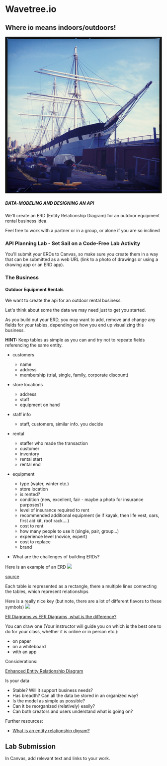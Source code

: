# Wavetree.io

## Where io means indoors/outdoors!

![](./assets/untitled-18.jpeg)

##### DATA-MODELING AND DESIGNING AN API

We'll create an ERD (Entity Relationship Diagram) for an outdoor equipment rental business idea.

Feel free to work with a partner or in a group, or alone if you are so inclined

### API Planning Lab - Set Sail on a Code-Free Lab Activity

You'll submit your ERDs to Canvas, so make sure you create them in a way that can be submitted as a web URL (link to a photo of drawings or using a drawing app or an ERD app).

### The Business

#### Outdoor Equipment Rentals

We want to create the api for an outdoor rental business.

Let's think about some the data we may need just to get you started.

As you build out your ERD, you may want to add, remove and change any fields for your tables, depending on how you end up visualizing this business.

**HINT:** Keep tables as simple as you can and try not to repeate fields referencing the same entity.

- customers

  - name
  - address
  - membership (trial, single, family, corporate discount)

- store locations

  - address
  - staff
  - equipment on hand

- staff info

  - staff, customers, similar info. you decide

- rental

  - staffer who made the transaction
  - customer
  - inventory
  - rental start
  - rental end

- equipment

  - type (water, winter etc.)
  - store location
  - is rented?
  - condition (new, excellent, fair - maybe a photo for insurance purposes?)
  - level of insurance required to rent
  - recommended additional equipment (ie if kayak, then life vest, oars, first aid kit, roof rack....)
  - cost to rent
  - how many people to use it (single, pair, group...)
  - experience level (novice, expert)
  - cost to replace
  - brand

- What are the challenges of building ERDs?

Here is an example of an ERD
![](https://www.researchgate.net/profile/Waheed_Iqbal/publication/283635381/figure/fig1/AS:294185682518019@1447150740787/EERD-of-Telemedicine-Web-Service.png)

[source](https://www.researchgate.net/figure/EERD-of-Telemedicine-Web-Service_fig1_283635381)

Each table is represented as a rectangle, there a multiple lines connecting the tables, which represent relationships

Here is a really nice key (but note, there are a lot of different flavors to these symbols)
![](https://cacoo.com/wp-app/uploads/2018/05/ER-notation-1.png)

[ER Diagrams vs EER Diagrams, what is the difference?](https://cacoo.com/blog/er-diagrams-vs-eer-diagrams-whats-the-difference/)

You can draw one (Your instructor will guide you on which is the best one to do for your class, whether it is online or in person etc.):

- on paper
- on a whiteboard
- with an app

Considerations:

[Enhanced Entity Relationship Diagram](https://www.lucidchart.com/pages/enhanced-entity-relationship-diagram#discovery__top)

Is your data

- Stable? Will it support business needs?
- Has breadth? Can all the data be stored in an organized way?
- Is the model as simple as possible?
- Can it be reorganized (relatively) easily?
- Can both creators and users understand what is going on?

Further resources:

- [What is an entity relationship digram?](https://www.visual-paradigm.com/guide/data-modeling/what-is-entity-relationship-diagram/)

## Lab Submission

In Canvas, add relevant text and links to your work.
